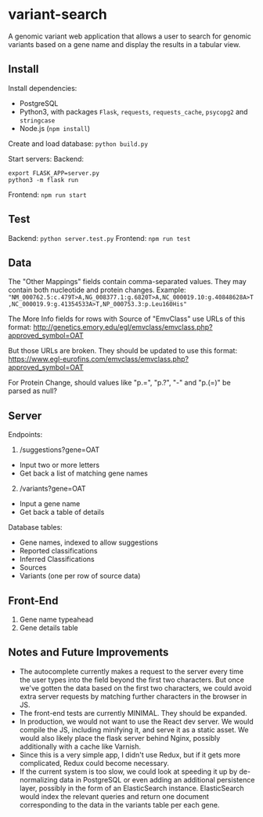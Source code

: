 # variant-search

A genomic variant web application that allows a user to search for genomic variants based on a gene name and display the results in a tabular view.

## Install

Install dependencies:
* PostgreSQL
* Python3, with packages `Flask`, `requests`, `requests_cache`, `psycopg2` and `stringcase`
* Node.js (`npm install`)

Create and load database: `python build.py`

Start servers:
Backend:
```
export FLASK_APP=server.py
python3 -m flask run
```
Frontend: `npm run start`

## Test

Backend: `python server.test.py`
Frontend: `npm run test`

## Data

The "Other Mappings" fields contain comma-separated values. They may contain both nucleotide and protein changes. Example:
`"NM_000762.5:c.479T>A,NG_008377.1:g.6820T>A,NC_000019.10:g.40848628A>T,NC_000019.9:g.41354533A>T,NP_000753.3:p.Leu160His"`

The More Info fields for rows with Source of "EmvClass" use URLs of this format:
http://genetics.emory.edu/egl/emvclass/emvclass.php?approved_symbol=OAT

But those URLs are broken. They should be updated to use this format:
https://www.egl-eurofins.com/emvclass/emvclass.php?approved_symbol=OAT

For Protein Change, should values like "p.=", "p.?", "-" and "p.(=)" be parsed as null?

## Server

Endpoints:
1. /suggestions?gene=OAT
  * Input two or more letters
  * Get back a list of matching gene names
2. /variants?gene=OAT
  * Input a gene name
  * Get back a table of details

Database tables:
* Gene names, indexed to allow suggestions
* Reported classifications
* Inferred Classifications
* Sources
* Variants (one per row of source data)

## Front-End

1. Gene name typeahead
2. Gene details table

## Notes and Future Improvements

* The autocomplete currently makes a request to the server every time the user types into the field beyond the first two characters. But once we've gotten the data based on the first two characters, we could avoid extra server requests by matching further characters in the browser in JS.
* The front-end tests are currently MINIMAL. They should be expanded.
* In production, we would not want to use the React dev server. We would compile the JS, including minifying it, and serve it as a static asset. We would also likely place the flask server behind Nginx, possibly additionally with a cache like Varnish.
* Since this is a very simple app, I didn't use Redux, but if it gets more complicated, Redux could become necessary.
* If the current system is too slow, we could look at speeding it up by de-normalizing data in PostgreSQL or even adding an additional persistence layer, possibly in the form of an ElasticSearch instance. ElasticSearch would index the relevant queries and return one document corresponding to the data in the variants table per each gene.
